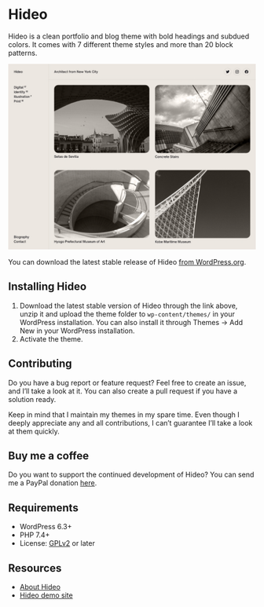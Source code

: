 # Hideo

Hideo is a clean portfolio and blog theme with bold headings and subdued colors. It comes with 7 different theme styles and more than 20 block patterns.

![Hideo](https://github.com/andersnoren/hideo/blob/main/screenshot.png)

You can download the latest stable release of Hideo [from WordPress.org](https://wordpress.org/themes/hideo/).

## Installing Hideo
1. Download the latest stable version of Hideo through the link above, unzip it and upload the theme folder to `wp-content/themes/` in your WordPress installation. You can also install it through Themes → Add New in your WordPress installation.
2. Activate the theme.

## Contributing
Do you have a bug report or feature request? Feel free to create an issue, and I’ll take a look at it. You can also create a pull request if you have a solution ready. 

Keep in mind that I maintain my themes in my spare time. Even though I deeply appreciate any and all contributions, I can’t guarantee I’ll take a look at them quickly.

## Buy me a coffee
Do you want to support the continued development of Hideo? You can send me a PayPal donation [here](https://www.paypal.com/cgi-bin/webscr?cmd=_donations&business=anders%40andersnoren%2ese&lc=US&item_name=Free%20WordPress%20Themes%20from%20Anders%20Noren&currency_code=USD&bn=PP%2dDonationsBF%3abtn_donateCC_LG%2egif%3aNonHosted).

## Requirements
- WordPress 6.3+
- PHP 7.4+
- License: [GPLv2](https://www.gnu.org/licenses/gpl-2.0.html) or later

## Resources
- [About Hideo](https://andersnoren.se/teman/hideo-wordpress-theme/)
- [Hideo demo site](https://andersnoren.se/themes/hideo/)
